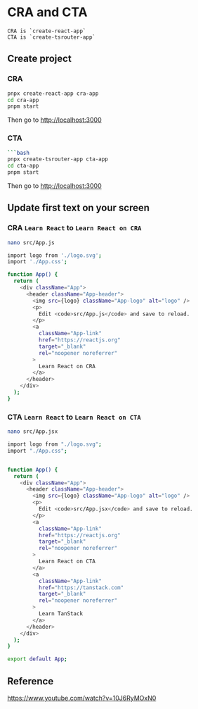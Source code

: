 # CRA and CTA

    CRA is `create-react-app`
    CTA is `create-tsrouter-app`

## Create project
### CRA
```bash
pnpx create-react-app cra-app
cd cra-app
pnpm start
```
Then go to <http://localhost:3000>
### CTA
```bash
```bash
pnpx create-tsrouter-app cta-app
cd cta-app
pnpm start
```
Then go to <http://localhost:3000>

## Update first text on your screen
### CRA `Learn React` to `Learn React on CRA`
```bash
nano src/App.js
```
```bash
import logo from './logo.svg';
import './App.css';

function App() {
  return (
    <div className="App">
      <header className="App-header">
        <img src={logo} className="App-logo" alt="logo" />
        <p>
          Edit <code>src/App.js</code> and save to reload.
        </p>
        <a
          className="App-link"
          href="https://reactjs.org"
          target="_blank"
          rel="noopener noreferrer"
        >
          Learn React on CRA
        </a>
      </header>
    </div>
  );
}
```
### CTA `Learn React` to `Learn React on CTA`
```bash
nano src/App.jsx
```
```bash
import logo from "./logo.svg";
import "./App.css";


function App() {
  return (
    <div className="App">
      <header className="App-header">
        <img src={logo} className="App-logo" alt="logo" />
        <p>
          Edit <code>src/App.jsx</code> and save to reload.
        </p>
        <a
          className="App-link"
          href="https://reactjs.org"
          target="_blank"
          rel="noopener noreferrer"
        >
          Learn React on CTA
        </a>
        <a
          className="App-link"
          href="https://tanstack.com"
          target="_blank"
          rel="noopener noreferrer"
        >
          Learn TanStack
        </a>
      </header>
    </div>
  );
}

export default App;
```

## Reference
<https://www.youtube.com/watch?v=10J6RyMOxN0>